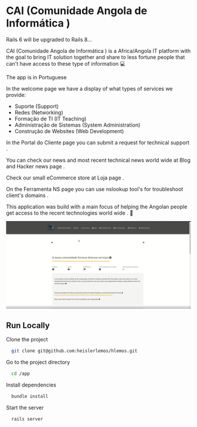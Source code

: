 
# CAI (Comunidade Angola de Informática ) 

Rails 6 will be upgraded to Rails 8...


CAI (Comunidade Angola de Informática ) is a Africa/Angola IT platform with the goal to bring IT solution together and share to less fortune people that can't have access to these type of information 💻

The app is in Portuguese

In the welcome page we have a display of what types of services we provide:

- Suporte (Support)
- Redes (Networking)
- Formação de TI (IT Teaching)
- Administração de Sistemas (System Administration)
- Construção de Websites (Web Development)

In the Portal do Cliente page you can submit a request for technical support .

You can check our news and most recent technical news world wide at Blog and Hacker news page  .

Check our small eCommerce store at Loja page .

On the Ferramenta NS page you can use nslookup tool's for troubleshoot client's domains .

This application was build with a main focus of helping the Angolan people get access to the recent technologies world wide .	💓

![](app/assets/images/2024-11-08_10-29.png)

## Run Locally

Clone the project

```bash
  git clone git@github.com:heislerlemos/hlemos.git
```

Go to the project directory

```bash
  cd /app
```

Install dependencies

```bash
  bundle install
```

Start the server

```bash
  rails server
```


